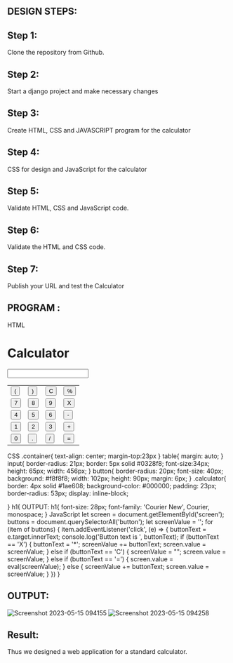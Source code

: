 ## DESIGN STEPS:

## Step 1:
Clone the repository from Github.
## Step 2:
Start a django project and make necessary changes
## Step 3:
Create HTML, CSS and JAVASCRIPT program for the calculator
## Step 4:
CSS for design and JavaScript for the calculator
## Step 5:
Validate HTML, CSS and JavaScript code.
## Step 6:
Validate the HTML and CSS code.
## Step 7:
Publish your URL and test the Calculator
## PROGRAM :

HTML
<!DOCTYPE html>
<html lang="en">
<head>
 <meta charset="UTF-8">
 <meta name="viewport" content="width=device-width, initial-scale=1.0">
 <meta http-equiv="X-UA-Compatible" content="ie=edge">
 <link rel="stylesheet" href="/static/CSS/style.css">
 <title>Calculator</title>
</head>
<body>
 <div class="container">
 <h1>Calculator</h1>
 <div class="calculator">
 <input type="text" name="screen" id="screen">
 <table>
 <tr>
 <td><button>(</button></td>
 <td><button>)</button></td>
 <td><button>C</button></td>
 <td><button>%</button></td>
 </tr>
 <tr>
 <td><button>7</button></td>
 <td><button>8</button></td>
 <td><button>9</button></td>
 <td><button>X</button></td>
 </tr>
 <tr>
 <td><button>4</button></td>
 <td><button>5</button></td>
 <td><button>6</button></td>
 <td><button>-</button></td>
 </tr>
 <tr>
 <td><button>1</button></td>
 <td><button>2</button></td>
 <td><button>3</button></td>
 <td><button>+</button></td>
 </tr>
 <tr>
 <td><button>0</button></td>
 <td><button>.</button></td>
 <td><button>/</button></td>
 <td><button>=</button></td>
 </tr>
 </table>
 </div>
 </div>
</body>
<script src="/static/JS/index.js"></script>
</html>
CSS
.container{
 text-align: center;
 margin-top:23px
}
table{
 margin: auto;
}
input{
 border-radius: 21px;
 border: 5px solid #0328f8;
 font-size:34px;
 height: 65px;
 width: 456px;
}
button{
 border-radius: 20px;
 font-size: 40px;
 background: #f8f8f8;
 width: 102px;
 height: 90px;
 margin: 6px;
}
.calculator{ 
 border: 4px solid #1ae608;
 background-color: #000000;
 padding: 23px;
 border-radius: 53px;
 display: inline-block;
 
}
h1{
OUTPUT:
h1{
 font-size: 28px;
 font-family: 'Courier New', Courier, monospace;
}
JavaScript
let screen = document.getElementById('screen');
buttons = document.querySelectorAll('button');
let screenValue = '';
for (item of buttons) {
 item.addEventListener('click', (e) => {
 buttonText = e.target.innerText;
 console.log('Button text is ', buttonText);
 if (buttonText == 'X') {
 buttonText = '*';
 screenValue += buttonText;
 screen.value = screenValue;
 }
 else if (buttonText == 'C') {
 screenValue = "";
 screen.value = screenValue;
 }
 else if (buttonText == '=') {
 screen.value = eval(screenValue);
 }
 else {
 screenValue += buttonText;
 screen.value = screenValue;
 }
 })
}

## OUTPUT:
![Screenshot 2023-05-15 094155](https://github.com/SudharsanamRK/standard-calculator/assets/115523484/1d3cd2e0-4518-4bb5-9e3f-41dd01cdd5c4)
![Screenshot 2023-05-15 094258](https://github.com/SudharsanamRK/standard-calculator/assets/115523484/a8538bd4-121a-41c8-afcd-c1fb99cc80fd)

## Result:
Thus we designed a web application for a standard calculator.
